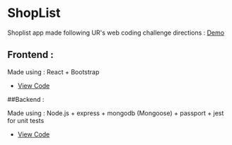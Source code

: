 # ShopList
Shoplist app made following UR's web coding challenge directions : [Demo](https://shopnearme.netlify.com/)

## Frontend : 

Made using : React + Bootstrap
- [View Code](https://github.com/Z3U2/web-coding-challenge-frontend)

##Backend : 

Made using : Node.js + express + mongodb (Mongoose) + passport + jest for unit tests
- [View Code](https://github.com/Z3U2/web-coding-challenge-backend)
